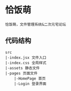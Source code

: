 # 恰饭萌
    恰饭萌，文件管理系统&二次元宅论坛
## 代码结构
```
src
|-index.jsx 文件入口
|-index.css 全局样式
|-assets 静态文件 
|-pages 页面文件
    |-HomePage 首页
    |-Login 登录界面